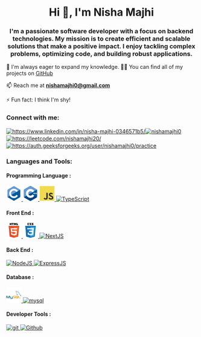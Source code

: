 <div align="center">
  <h1>Hi 👋, I'm Nisha Majhi</h1>
  <h3>I'm a passionate software developer with a focus on backend technologies. My mission is to create efficient and scalable solutions that make a positive impact. I enjoy tackling complex problems, optimizing code, and building robust applications.</h3>
</div>

<!--💼 Professional Experience

- [Previous Job 1]: Describe your role and key accomplishments.
- [Previous Job 2]: Explain your contributions and responsibilities.

### 🚀 Tech Stack

Here are some of the technologies I work with:

- Backend: Node.js, Express.js
- Databases: MYSQL,MONGODB
- Tools: [Mention any tools or methodologies you specialize in]
-->
 <!--<p align="left">
  <img src="https://komarev.com/ghpvc/?username=nishamajhi&label=Profile%20views&color=0e75b6&style=flat" alt="Profile Views"/>
</p>-->

🌱 I'm always eager to expand my knowledge.
👨‍💻 You can find all of my projects on [GitHub](https://github.com/NishaMajhi)

📫 Reach me at **nishamajhi0@gmail.com**

⚡ Fun fact: I think I'm shy!

<h3 align="left">Connect with me:</h3>
<p align="left">
 
<a href="[https://linkedin.com/in/https://www.linkedin.com/in/nisha-majhi-0346571b5/](https://www.linkedin.com/in/nisha-majhi-0346571b5/)" target="blank"><img align="center" src="https://raw.githubusercontent.com/rahuldkjain/github-profile-readme-generator/master/src/images/icons/Social/linked-in-alt.svg" alt="https://www.linkedin.com/in/nisha-majhi-0346571b5/" height="30" width="40" /></a><a href="https://twitter.com/nishamajhi0" target="blank"><img align="center" src="https://raw.githubusercontent.com/rahuldkjain/github-profile-readme-generator/master/src/images/icons/Social/twitter.svg" alt="nishamajhi0" height="30" width="40" /></a><a href="https://www.leetcode.com/https://leetcode.com/nishamajhi20/" target="blank"><img align="center" src="https://raw.githubusercontent.com/rahuldkjain/github-profile-readme-generator/master/src/images/icons/Social/leet-code.svg" alt="https://leetcode.com/nishamajhi20/" height="30" width="40" /></a><a href="https://auth.geeksforgeeks.org/user/https://auth.geeksforgeeks.org/user/nishamajhi0/practice" target="blank"><img align="center" src="https://raw.githubusercontent.com/rahuldkjain/github-profile-readme-generator/master/src/images/icons/Social/geeks-for-geeks.svg" alt="https://auth.geeksforgeeks.org/user/nishamajhi0/practice" height="30" width="40" /></a>

</p>

<h3 align="left">Languages and Tools:</h3>
<p align="left">  
<h4 align="left">Programming Language : </h4>
<a href="https://www.cprogramming.com/" target="_blank" rel="noreferrer"> <img src="https://raw.githubusercontent.com/devicons/devicon/master/icons/c/c-original.svg" alt="C" width="40" height="40"/> </a> <a href="https://www.w3schools.com/cpp/" target="_blank" rel="noreferrer"> <img src="https://raw.githubusercontent.com/devicons/devicon/master/icons/cplusplus/cplusplus-original.svg" alt="cplusplus" width="40" height="40"/> </a> <a href="https://developer.mozilla.org/en-US/docs/Web/JavaScript" target="_blank" rel="noreferrer"> <img src="https://raw.githubusercontent.com/devicons/devicon/master/icons/javascript/javascript-original.svg" alt="JavaScript" width="40" height="40"/> </a> <a href="https://www.typescriptlang.org/docs/t" target="_blank" rel="noreferrer"> <img src="https://upload.wikimedia.org/wikipedia/commons/thumb/4/4c/Typescript_logo_2020.svg/1200px-Typescript_logo_2020.svg.png" alt="TypeScript" width="40" height="40"/> </a> 
</p>

<p align="left">
<h4 align="left">Front End : </h4>
<a href="https://www.w3.org/html/" target="_blank" rel="noreferrer"> <img src="https://raw.githubusercontent.com/devicons/devicon/master/icons/html5/html5-original-wordmark.svg" alt="html5" width="40" height="40"/> </a> <a href="https://www.w3schools.com/css/" target="_blank" rel="noreferrer"> <img src="https://raw.githubusercontent.com/devicons/devicon/master/icons/css3/css3-original-wordmark.svg" alt="css3" width="40" height="40"/> </a> <a href="[https://www.w3schools.com/css/](https://nextjs.org/docs)" target="_blank" rel="noreferrer"> <img src="[https://raw.githubusercontent.com/devicons/devicon/master/icons/css3/css3-original-wordmark.svg](https://i.pinimg.com/736x/4a/2b/e7/4a2be73b1e2efb44355436c40bf496dd.jpg)" alt="NextJS" width="40" height="40"/> </a>
</p>

<p align="left">
<h4 align="left">Back End : </h4>
<a href="https://nodejs.dev/en/about/" target="_blank" rel="noreferrer"> <img src="https://miro.medium.com/v2/resize:fit:800/1*bc9pmTiyKR0WNPka2w3e0Q.png" alt="NodeJS" width="40" height="40"/> </a> <a href="https://expressjs.com/" target="_blank" rel="noreferrer"> <img src="https://w7.pngwing.com/pngs/925/447/png-transparent-express-js-node-js-javascript-mongodb-node-js-text-trademark-logo.png" alt="ExpressJS" width="40" height="40"/> </a>
</p>


<p align="left">
<h4 align="left">Database : </h4>
<a href="https://www.mysql.com/" target="_blank" rel="noreferrer"> <img src="https://raw.githubusercontent.com/devicons/devicon/master/icons/mysql/mysql-original-wordmark.svg" alt="mysql" width="40" height="40"/> </a> <a href="https://www.mongodb.com/docs/manual/introduction/" target="_blank" rel="noreferrer"> <img src="https://repvue.imgix.net/a9yxc48y3ay5dm2udzwizc2bdyph" alt="mysql" width="40" height="40"/> </a> 
</p>

<p align="left">
<h4 align="left">Developer Tools : </h4>
<a href="https://git-scm.com/" target="_blank" rel="noreferrer"> <img src="https://www.vectorlogo.zone/logos/git-scm/git-scm-icon.svg" alt="git" width="40" height="40"/> </a> <a href="[https://git-scm.com/](https://docs.github.com/en)" target="_blank" rel="noreferrer"> <img src="[https://www.vectorlogo.zone/logos/git-scm/git-scm-icon.svg](https://play-lh.googleusercontent.com/PCpXdqvUWfCW1mXhH1Y_98yBpgsWxuTSTofy3NGMo9yBTATDyzVkqU580bfSln50bFU)https://play-lh.googleusercontent.com/PCpXdqvUWfCW1mXhH1Y_98yBpgsWxuTSTofy3NGMo9yBTATDyzVkqU580bfSln50bFU" alt="Github" width="40" height="40"/> </a> 
</p>
